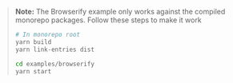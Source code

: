 > **Note:** The Browserify example only works against the compiled monorepo packages. Follow these steps to make it work
>
> ```bash
> # In monorepo root
> yarn build
> yarn link-entries dist
>
> cd examples/browserify
> yarn start
> ```
